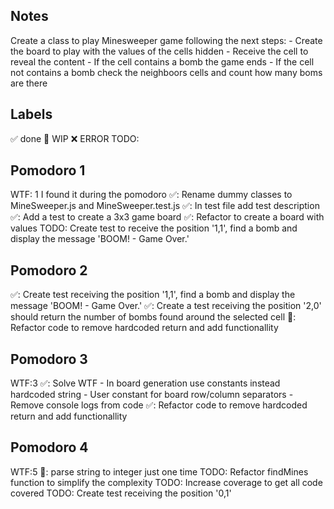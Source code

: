 ## Notes

Create a class to play Minesweeper game following the next steps:
    - Create the board to play with the values of the cells hidden
    - Receive the cell to reveal the content
    - If the cell contains a bomb the game ends
    - If the cell not contains a bomb check the neighboors cells and count how many boms are there

## Labels
✅ done
🚧 WIP
❌ ERROR
TODO:

## Pomodoro 1
WTF: 1 I found it during the pomodoro
✅: Rename dummy classes to MineSweeper.js and MineSweeper.test.js
✅: In test file add test description
✅: Add a test to create a 3x3 game board
✅: Refactor to create a board with values
TODO: Create test to receive the position '1,1', find a bomb and display the message 'BOOM! - Game Over.'

## Pomodoro 2
✅: Create test receiving the position '1,1', find a bomb and display the message 'BOOM! - Game Over.'
✅: Create a test receiving the position '2,0' should return the number of bombs found around the selected cell
🚧: Refactor code to remove hardcoded return and add functionallity

## Pomodoro 3
WTF:3
✅: Solve WTF
    - In board generation use constants instead hardcoded string
    - User constant for board row/column separators
    - Remove console logs from code
✅: Refactor code to remove hardcoded return and add functionallity

## Pomodoro 4
WTF:5
🚧: parse string to integer just one time
TODO: Refactor findMines function to simplify the complexity
TODO: Increase coverage to get all code covered
TODO: Create test receiving the position '0,1'